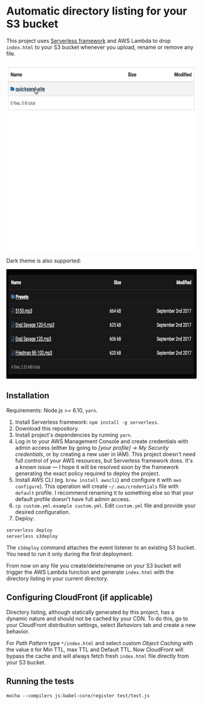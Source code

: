 # Automatic directory listing for your S3 bucket

This project uses [Serverless framework](https://serverless.com) and AWS Lambda
to drop `index.html` to your S3 bucket whenever you upload, rename or remove
any file.

<img src="docs/demo.gif" width="640" height="500" alt="Demo">

Dark theme is also supported:

<img src="docs/dark.png" width="714" height="290" alt="Dark mode">

## Installation

Requirements: Node.js >= 6.10,  `yarn`.

1. Install Serverless framework: `npm install -g serverless`.
2. Download this repository.
3. Install project's dependencies by running `yarn`.
4. Log in to your AWS Management Console and create credentials with admin
   access (either by going to _[your profile] → My Security credentials_, or by
   creating a new user in IAM). This project doesn't need full control of your
   AWS resources, but Serverless framework does. It's a known issue — I hope it
   will be resolved soon by the framework generating the exact policy required
   to deploy the project.
5. Install AWS CLI (eg. `brew install awscli`) and configure it with `aws
   configure`). This operation will create `~/.aws/credentials` file with
   `default` profile. I recommend renaming it to something else so that your
   default profile doesn't have full admin access.
6. `cp custom.yml.example custom.yml`. Edit `custom.yml` file and provide your
   desired configuration.
7. Deploy:

```
serverless deploy
serverless s3deploy
```

The `s3deploy` command attaches the event listener to an existing S3 bucket.
You need to run it only during the first deployment.

From now on any file you create/delete/rename on your S3 bucket will trigger
the AWS Lambda function and generate `index.html` with the directory listing in
your current directory.

## Configuring CloudFront (if applicable)

Directory listing, although statically generated by this project, has a dynamic
nature and should not be cached by your CDN. To do this, go to your CloudFront
distribution settings, select _Behaviors_ tab and create a new behavior.

For _Path Pattern_ type `*/index.html` and select custom _Object Caching_ with
the value `0` for Min TTL, max TTL and Default TTL. Now CloudFront will bypass
the cache and will always fetch fresh `index.html` file directly from your S3
bucket.

## Running the tests

```
mocha --compilers js:babel-core/register test/test.js
```
